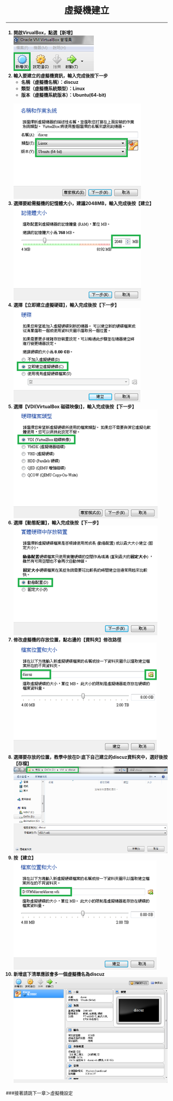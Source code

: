 # **<center>虛擬機建立**

---

<ol><h4>
  <li>開啟VirualBox，點選【新增】
  <br><img src='../img/virtual_part1/part1_1.png'>
  <li>輸入要建立的虛擬機資訊，輸入完成後按下一步
    <ul>
      <li>名稱（虛擬機名稱）：discuz
      <li>類型（虛擬機系統類型）：Linux
      <li>版本（虛擬機系統版本）：Ubuntu(64-bit)
    </ul>
    <br><img src='../img/virtual_part1/part1_2.png'>
  <li>選擇要給需擬機的記憶體大小，建議2048MB，輸入完成後按【建立】
  <br><img src='../img/virtual_part1/part1_3.png'>
  <li>選擇【立即建立虛擬硬碟】，輸入完成後按【下一步】
  <br><img src='../img/virtual_part1/part1_4.png'>
  <li>選擇【VDI(VirtualBox 磁碟映像)】，輸入完成後按【下一步】
  <br><img src='../img/virtual_part1/part1_5.png'>
  <li>選擇【動態配置】，輸入完成後按【下一步】
  <br><img src='../img/virtual_part1/part1_6.png'>
  <li>修改虛擬機的存放位置，點右邊的【資料夾】修改路徑
  <br><img src='../img/virtual_part1/part1_7.png'>
  <li>選擇要存放的位置，教學中放在D:底下自己建立的discuz資料夾中，選好後按【存檔】
  <br><img src='../img/virtual_part1/part1_8.png'>
  <li>按【建立】
  <br><img src='../img/virtual_part1/part1_9.png'>
  <li>新增底下清單應該會多一個虛擬機名為discuz
  <br><img src='../img/virtual_part1/part1_10.png'>
</h4></ol>

###接著請跳下一章＞虛擬機設定